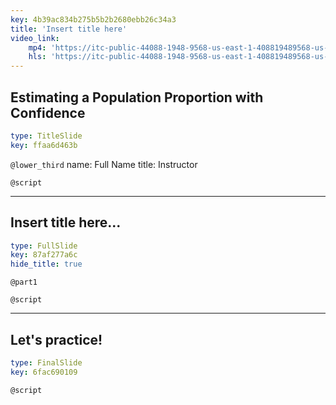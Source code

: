 ```yaml
---
key: 4b39ac834b275b5b2b2680ebb26c34a3
title: 'Insert title here'
video_link:
    mp4: 'https://itc-public-44088-1948-9568-us-east-1-408819489568-us-east-1.s3.amazonaws.com/input/C2W2P1_estimating-a-population-proportion-with-confidence.mp4'
    hls: 'https://itc-public-44088-1948-9568-us-east-1-408819489568-us-east-1.s3.amazonaws.com/output/hls/C2W2P1estimatingapopulationproportionwithconfidence.m3u8'
---
```


## Estimating a Population Proportion with Confidence

```yaml
type: TitleSlide
key: ffaa6d463b
```

`@lower_third`
name: Full Name
title: Instructor

`@script`


---

## Insert title here...

```yaml
type: FullSlide
key: 87af277a6c
hide_title: true
```

`@part1`


`@script`


---

## Let's practice!

```yaml
type: FinalSlide
key: 6fac690109
```

`@script`
